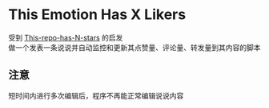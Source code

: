 # This Emotion Has X Likers

受到 [This-repo-has-N-stars](https://github.com/fslongjin/This-repo-has-1256-stars) 的启发  
做一个发表一条说说并自动监控和更新其点赞量、评论量、转发量到其内容的脚本

## 注意

短时间内进行多次编辑后，程序不再能正常编辑说说内容
